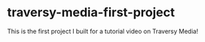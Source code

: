 # traversy-media-first-project
This is the first project I built for a tutorial video on Traversy Media!
